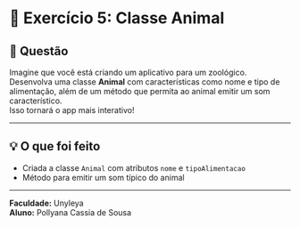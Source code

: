 # 🐾 Exercício 5: Classe Animal

## 📖 Questão  
Imagine que você está criando um aplicativo para um zoológico.  
Desenvolva uma classe **Animal** com características como nome e tipo de alimentação, além de um método que permita ao animal emitir um som característico.  
Isso tornará o app mais interativo!

---

## 💡 O que foi feito  
- Criada a classe `Animal` com atributos `nome` e `tipoAlimentacao`  
- Método para emitir um som típico do animal  

---

**Faculdade:** Unyleya  
**Aluno:** Pollyana Cassia de Sousa  
